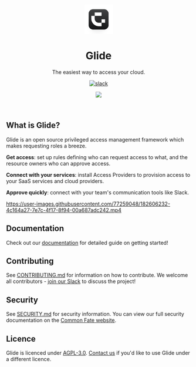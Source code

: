 <p align="center"><img src="./docs/img/logo.svg" height="80" /></p>

<h1 align="center">Glide</h1>
<p align="center">The easiest way to access your cloud.</p>

<p align="center">
<a align="center"  href="https://join.slack.com/t/commonfatecommunity/shared_invite/zt-q4m96ypu-_gYlRWD3k5rIsaSsqP7QMg"><img src="https://img.shields.io/badge/slack-commonfate-1F72FE.svg?logo=slack" alt="slack" /></a>
</p>

<p align="center">
    <a href="https://docs.commonfate.io/granted-approvals/introduction" alt="visit the Common Fate documentation website">
        <img src="./docs/img/approvals-1.png">
    </a>
</p>

<br/>

## What is Glide?

Glide is an open source privileged access management framework which makes requesting roles a breeze.

**Get access**: set up rules defining who can request access to what, and the resource owners who can approve access.

**Connect with your services**: install Access Providers to provision access to your SaaS services and cloud providers.

**Approve quickly**: connect with your team's communication tools like Slack.

<p align="center">

https://user-images.githubusercontent.com/77259048/182606232-4c164a27-7e7c-4f17-8f94-00a687adc242.mp4

</p>

## Documentation

Check out our [documentation](https://docs.commonfate.io/granted-approvals/introduction) for detailed guide on getting started!

## Contributing

See [CONTRIBUTING.md](./CONTRIBUTING.md) for information on how to contribute. We welcome all contributors - [join our Slack](https://join.slack.com/t/commonfatecommunity/shared_invite/zt-q4m96ypu-_gYlRWD3k5rIsaSsqP7QMg) to discuss the project!

## Security

See [SECURITY.md](./SECURITY.md) for security information. You can view our full security documentation on the [Common Fate website](https://docs.commonfate.io/granted-approvals/security-architecture).

## Licence

Glide is licenced under [AGPL-3.0](./LICENCE). [Contact us](mailto:hello@commonfate.io) if you'd like to use Glide under a different licence.
